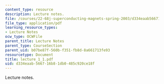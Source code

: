 ```yaml
---
content_type: resource
description: Lecture notes.
file: /courses/22-68j-superconducting-magnets-spring-2003/d334eaab566716b81db0485c920ce18f_lecture_1_1.pdf
file_type: application/pdf
learning_resource_types:
- Lecture Notes
ocw_type: OCWFile
parent_title: Lecture Notes
parent_type: CourseSection
parent_uid: b07be87f-560b-f351-fb8d-8a661713fe93
resourcetype: Document
title: lecture_1_1.pdf
uid: d334eaab-5667-16b8-1db0-485c920ce18f
---
```

Lecture notes.

